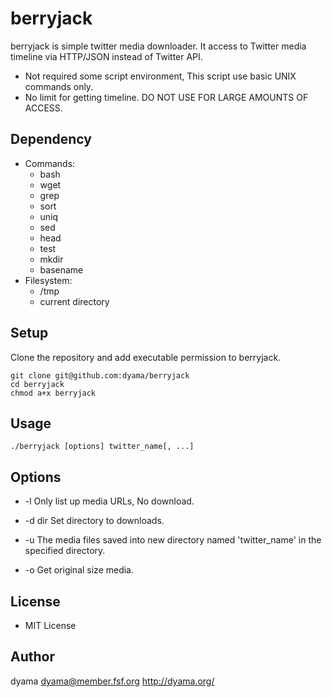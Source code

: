 berryjack
=========

berryjack is simple twitter media downloader.
It access to Twitter media timeline via HTTP/JSON instead of Twitter API.

* Not required some script environment, This script use basic UNIX commands only.
* No limit for getting timeline. DO NOT USE FOR LARGE AMOUNTS OF ACCESS. 

Dependency
----------

* Commands:
  * bash
  * wget
  * grep
  * sort
  * uniq
  * sed
  * head
  * test
  * mkdir
  * basename
* Filesystem:
  * /tmp
  * current directory

Setup
-----

Clone the repository and add executable permission to berryjack.

    git clone git@github.com:dyama/berryjack
    cd berryjack
    chmod a+x berryjack

Usage
-----


    ./berryjack [options] twitter_name[, ...]

Options
-------

* -l
Only list up media URLs, No download.

* -d dir
Set directory to downloads.

* -u
The media files saved into new directory named 'twitter_name' in the specified directory.

* -o
Get original size media.

License
-------

* MIT License

Author
------

dyama <dyama@member.fsf.org>
http://dyama.org/
